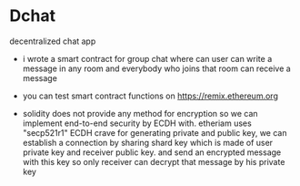 # Dchat
decentralized chat app

- i wrote a smart contract for group chat where can user can write a message in any room and everybody who joins that room  can receive a message
- you can test smart contract functions  on https://remix.ethereum.org

- solidity does not provide any method for encryption 
so we can implement end-to-end security by ECDH with. etheriam uses "secp521r1" ECDH crave for generating private and public key, we can establish a connection by sharing shard key which is made of user private key and receiver public key. and send an encrypted message with this key so only receiver can decrypt that message by his private key
